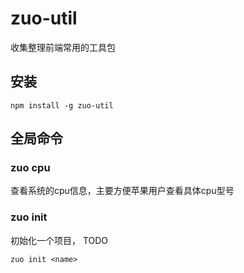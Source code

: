 
# zuo-util

收集整理前端常用的工具包

## 安装
```shell
npm install -g zuo-util
```

## 全局命令
### zuo cpu 
查看系统的cpu信息，主要方便苹果用户查看具体cpu型号

### zuo init
初始化一个项目， TODO
```
zuo init <name>
```